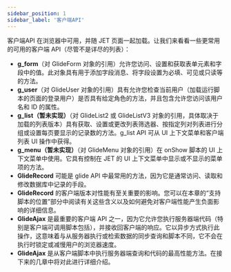 ```yaml
---
sidebar_position: 1
sidebar_label: '客户端API'
---
```

客户端API 在浏览器中可用，并随 JET 页面一起加载。让我们来看看一些更常用的可用的客户端 API（尽管不是详尽的列表）：

- **g_form**（对 GlideForm 对象的引用）允许您访问、设置和获取表单元素和字段中的值。此对象具有用于添加字段消息、将字段设置为必填、可见或只读等的方法。
- **g_user**（对 GlideUser 对象的引用）具有允许您检查当前用户（加载运行脚本的页面的登录用户）是否具有给定角色的方法，并且包含允许您访问该用户名和 ID 的属性。
- **g_list（暂未实现）**（对 GlideList2 或 GlideListV3 对象的引用，具体取决于加载的列表版本）具有获取、设置或更改列表筛选器、按指定列对列表进行分组或设置每页要显示的记录数的方法。g_list API 可从 UI 上下文菜单和客户端列表 UI 操作中获得。
- **g_menu（暂未实现）**（对 GlideMenu 对象的引用）在 onShow 脚本的 UI 上下文菜单中使用。它具有控制在 JET 的 UI 上下文菜单中显示或不显示的菜单项的方法。
- **GlideRecord** 可能是 glide API 中最常用的方法，因为它是通常访问、读取和修改数据库中记录的手段。
- **GlideRecord** 的客户端版本对性能有至关重要的影响。您可以在本章的“支持脚本的位置”部分中阅读有关这些含义以及如何避免对客户端性能产生负面影响的详细信息。
- **GlideAjax** 是最重要的客户端 API 之一，因为它允许您执行服务器端代码（特别是客户端可调用脚本包括），并接收回客户端的响应。它以异步方式执行此操作，这意味着与从服务器执行或检索数据的同步查询和脚本不同，它不会在执行时锁定或减慢用户的浏览器速度。
- **GlideAjax** 是从客户端脚本中执行服务器端查询和代码的最高性能方法。在接下来的几章中将对此进行详细介绍。